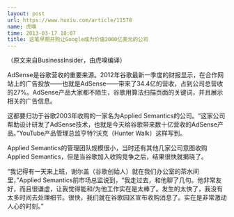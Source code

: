 ```yaml
---
layout: post
url: https://www.huxiu.com/article/11578
name: 虎嗅
time: 2013-03-17 18:07
title: 这笔早期并购让Google成为价值2000亿美元的公司
---
```

（原文来自BusinessInsider，由虎嗅编译）

AdSense是谷歌营收的重要来源。2012年谷歌最新一季度的财报显示，在合作网站上的广告投放——也就是AdSense——带来了34.4亿的营收，占到公司总营收的27%。AdSense产品大家都不陌生，谷歌用算法扫描页面的关键词，并且展示相关的广告信息。

这都要归功于谷歌2003年收购的一家名为Applied Semantics的公司。“这家公司帮助设计研发了AdSense技术，也就是今天给谷歌带来数十亿营收的AdSense产品。”YouTube产品管理总监亨特?沃克（Hunter Walk）这样写到。

Applied Semantics的管理团队规模很小，当时还有其他几家公司意图收购Applied Semantics，但是当谷歌加入收购竞争之后，结果很快就揭晓了。

“我记得有一天来上班，谢尔盖（谷歌创始人）就在我们办公室的茶水间里，”Applied Semantics前市场总监说到，“我走过去，和他聊了几句。他非常友好，而且很谦虚，让我觉得能和/为他工作实在是太棒了。发生的太快了，我没有太多时间去处理细节。很快，我们就在谷歌园区宣布收购消息了。实在是非常激动人心的时刻。”

